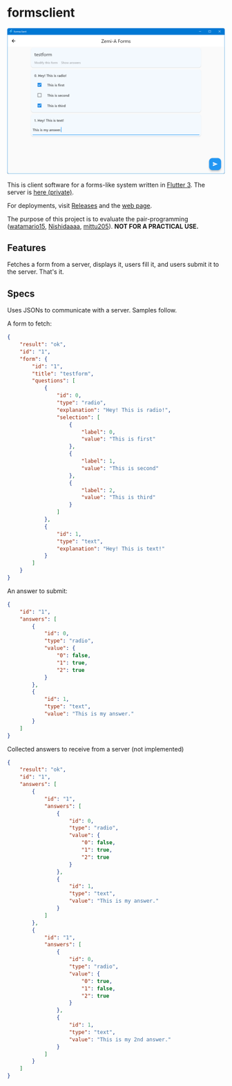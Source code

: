 # formsclient
![Answering Screen](answerscreen.png)

This is client software for a forms-like system written in [Flutter 3](https://flutter.dev/). The server is [here (private)](https://github.com/Pro-ktmr/forms-server).

For deployments, visit [Releases](https://github.com/watamario15/formsclient/releases) and the [web page](https://watamario15.github.io/formsclient).

The purpose of this project is to evaluate the pair-programming ([watamario15](https://github.com/watamario15), [Nishidaaaa](https://github.com/Nishidaaaa), [mittu205](https://github.com/mittu205)). **NOT FOR A PRACTICAL USE.**

## Features
Fetches a form from a server, displays it, users fill it, and users submit it to the server. That's it.

## Specs
Uses JSONs to communicate with a server. Samples follow.

A form to fetch:
```json
{
    "result": "ok",
    "id": "1",
    "form": {
        "id": "1",
        "title": "testform",
        "questions": [
            {
                "id": 0,
                "type": "radio",
                "explanation": "Hey! This is radio!",
                "selection": [
                    {
                        "label": 0,
                        "value": "This is first"
                    },
                    {
                        "label": 1,
                        "value": "This is second"
                    },
                    {
                        "label": 2,
                        "value": "This is third"
                    }
                ]
            },
            {
                "id": 1,
                "type": "text",
                "explanation": "Hey! This is text!"
            }
        ]
    }
}
```

An answer to submit:
```json
{
    "id": "1",
    "answers": [
        {
            "id": 0,
            "type": "radio",
            "value": {
                "0": false,
                "1": true,
                "2": true
            }
        },
        {
            "id": 1,
            "type": "text",
            "value": "This is my answer."
        }
    ]
}
```

Collected answers to receive from a server (not implemented)
```json
{
    "result": "ok",
    "id": "1",
    "answers": [
        {
            "id": "1",
            "answers": [
                {
                    "id": 0,
                    "type": "radio",
                    "value": {
                        "0": false,
                        "1": true,
                        "2": true
                    }
                },
                {
                    "id": 1,
                    "type": "text",
                    "value": "This is my answer."
                }
            ]
        },
        {
            "id": "1",
            "answers": [
                {
                    "id": 0,
                    "type": "radio",
                    "value": {
                        "0": true,
                        "1": false,
                        "2": true
                    }
                },
                {
                    "id": 1,
                    "type": "text",
                    "value": "This is my 2nd answer."
                }
            ]
        }
    ]
}
```
